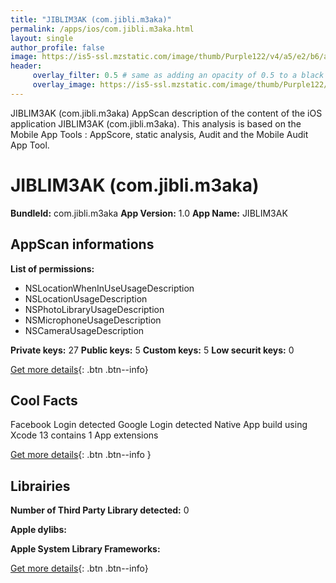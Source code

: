 ```yaml
---
title: "JIBLIM3AK (com.jibli.m3aka)"
permalink: /apps/ios/com.jibli.m3aka.html
layout: single
author_profile: false
image: https://is5-ssl.mzstatic.com/image/thumb/Purple122/v4/a5/e2/b6/a5e2b62b-15bf-64ef-becf-ee5bebb1856c/AppIcon-0-0-1x_U007emarketing-0-0-0-5-0-0-sRGB-0-0-0-GLES2_U002c0-512MB-85-220-0-0.png/512x512bb.jpg
header: 
     overlay_filter: 0.5 # same as adding an opacity of 0.5 to a black background
     overlay_image: https://is5-ssl.mzstatic.com/image/thumb/Purple122/v4/a5/e2/b6/a5e2b62b-15bf-64ef-becf-ee5bebb1856c/AppIcon-0-0-1x_U007emarketing-0-0-0-5-0-0-sRGB-0-0-0-GLES2_U002c0-512MB-85-220-0-0.png/512x512bb.jpg
---
```

JIBLIM3AK (com.jibli.m3aka) AppScan description of the content of the iOS application JIBLIM3AK (com.jibli.m3aka). This analysis is based on the Mobile App Tools : AppScore, static analysis, Audit and the Mobile Audit App Tool.

# JIBLIM3AK (com.jibli.m3aka)

**BundleId:** com.jibli.m3aka
**App Version:** 1.0
**App Name:** JIBLIM3AK


## AppScan informations 

**List of permissions:** 
- NSLocationWhenInUseUsageDescription
- NSLocationUsageDescription
- NSPhotoLibraryUsageDescription
- NSMicrophoneUsageDescription
- NSCameraUsageDescription
  
  
**Private keys:** 27
**Public keys:** 5
**Custom keys:** 5
**Low securit keys:** 0
  
[Get more details](/pricing.html){: .btn .btn--info}

## Cool Facts

Facebook Login detected
Google Login detected
Native App
build using Xcode 13
contains 1 App extensions
  
[Get more details](/pricing.html){: .btn .btn--info }

## Librairies 
**Number of Third Party Library detected:** 0


**Apple dylibs:**


**Apple System Library Frameworks:**


  
[Get more details](/pricing.html){: .btn .btn--info}


